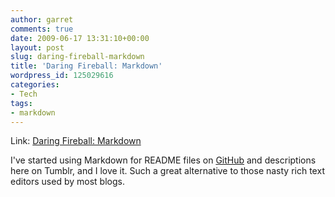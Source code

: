 ```yaml
---
author: garret
comments: true
date: 2009-06-17 13:31:10+00:00
layout: post
slug: daring-fireball-markdown
title: 'Daring Fireball: Markdown'
wordpress_id: 125029616
categories:
- Tech
tags:
- markdown
---
```


Link: [Daring Fireball: Markdown](http://daringfireball.net/projects/markdown/)

		

I've started using Markdown for README files on [GitHub](http://github.com) and descriptions here on Tumblr, and I love it. Such a great alternative to those nasty rich text editors used by most blogs.
